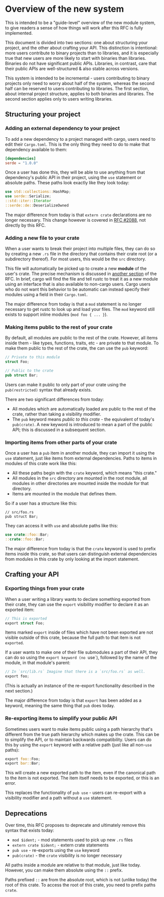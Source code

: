# Overview of the new system

This is intended to be a "guide-level" overview of the new module system, to
give readers a sense of how things will work after this RFC is fully
implemented.

This document is divided into two sections: one about structuring your project,
and the other about crafting your API. This distinction is intentional: more
users contribute to binary projects than to libraries, and it is especially
true that new users are more likely to start with binaries than libraries.
Binaries do not have significant public APIs. Libraries, in contrast, care that
their public APIs are well-structured & also stable across versions.

This system is intended to be incremental - users contributing to binary
projects only need to worry about half of the system, whereas the second half
can be reserved to users contributing to libraries. The first section, about
internal project structure, applies to both binaries and libraries. The second
section applies only to users writing libraries.

## Structuring your project

### Adding an external dependency to your project

To add a new dependency to a project managed with cargo, users need to edit
their `Cargo.toml`. This is the only thing they need to do to make that
dependency available to them:

```toml
[dependencies]
serde = "1.0.0"
```

Once a user has done this, they will be able to use anything from that
dependency's public API in their project, using the `use` statement or absolute
paths. These paths look exactly like they look today:

```rust
use std::collections::HashMap;
use serde::Serialize;
::std::iter::Iterator
::serde::de::DeserializeOwned
```

The major difference from today is that `extern crate` declarations are no
longer necessary. This change however is covered in [RFC #2088][extern-crate],
not directly by this RFC.

### Adding a new file to your crate

When a user wants to break their project into multiple files, they can do so by
creating a new `.rs` file in the directory that contains their crate root (or a
subdirectory thereof). For most users, this would be the `src` directory.

This file will automatically be picked up to create a new **module** of the
user's crate. The precise mechanism is discussed in [another
section][loading-files] of the RFC. In brief, cargo will find the file and tell
rustc to treat it as a new module using an interface that is also available to
non-cargo users. Cargo users who do not want this behavior to be automatic can
instead specify their modules using a field in their `Cargo.toml`.

The major difference from today is that a `mod` statement is no longer
necessary to get rustc to look up and load your files. The `mod` keyword still
exists to support inline modules (`mod foo { ... }`).

### Making items public to the rest of your crate

By default, all modules are public to the rest of the crate. However, all
items inside them - like types, functions, traits, etc - are private to that
module. To make them public to the rest of the crate, the can use the `pub`
keyword:

```rust
// Private to this module
struct Foo;

// Public to the crate
pub struct Bar;
```

Users can make it public to only part of your crate using the `pub(restricted)`
syntax that already exists.

There are two significant differences from today:

* All modules which are automatically loaded are public to the rest of the
crate, rather than taking a visibility modifier.
* The `pub` keyword means *public to this crate* - the equivalent of today's
`pub(crate)`. A new keyword is introduced to mean a part of the public API;
this is discussed in a subsequent section.

### Importing items from other parts of your crate

Once a user has a `pub` item in another module, they can import it using the
`use` statement, just like items from external dependencies. Paths to items in
modules of this crate work like this:

* All these paths begin with the `crate` keyword, which means "this crate."
* All modules in the `src` directory are mounted in the root module, all
modules in other directories are mounted inside the module for that directory.
* Items are mounted in the module that defines them.

So if a user has a structure like this:

```
// src/foo.rs
pub struct Bar;
```

They can access it with `use` and absolute paths like this:

```rust
use crate::foo::Bar;
::crate::foo::Bar;
```

The major difference from today is that the `crate` keyword is used to prefix
items inside this crate, so that users can distinguish external dependencies
from modules in this crate by only looking at the import statement.

## Crafting your API

### Exporting things from your crate

When a user writing a library wants to declare something exported from their
crate, they can use the `export` visibility modifier to declare it as an
exported item:

```rust
// This is exported
export struct Foo;
```

Items marked `export` inside of files which have not been exported are not
visible outside of this crate, because the full path to that item is not
`exported`.

If a user wants to make one of their file submodules a part of their API, they
can do so using the `export keyword (no `use`), followed by the name of the
module, in that module's parent:

```rust
// In `src/lib.rs` Imagine that there is a `src/foo.rs` as well.
export foo;
```

(This is actually an instance of the re-export functionality described in the
next section.)

The major difference from today is that `export` has been added as a keyword,
meaning the same thing that `pub` does today.

### Re-exporting items to simplify your public API

Sometimes users want to make items public using a path hierarchy that's
different from the true path hierarchy which makes up the crate. This can be to
simplify the API, or to maintain backwards compatibility. Users can do this by
using the `export` keyword with a relative path (just like all non-`use`
paths):

```rust
export foo::Foo;
export bar::Bar;
```

This will create a new exported path to the item, even if the canonical path to
the item is not exported. The item itself needs to be exported, or this is an
error.

This replaces the functionality of `pub use` - users can re-export with a
visibility modifier and a path without a `use` statement.

## Deprecations

Over time, this RFC proposes to deprecate and ultimately remove this syntax
that exists today:

* `mod $ident;` - mod statements used to pick up new `.rs` files
* `extern crate $ident;` - extern crate statements
* `pub use` - re-exports using the `use` keyword
* `pub(crate)` - the `crate` visibility is no longer necessary

All paths inside a module are relative to that module, just like today.
However, you can make them absolute using the `::` prefix.

Paths prefixed `::` are from the absolute root, which is not (unlike today) the
root of this crate. To access the root of this crate, you need to prefix paths
`crate`.

[extern-crate]: https://github.com/rust-lang/rfcs/pull/2088
[loading-files]: detailed-design/loading-files.md
